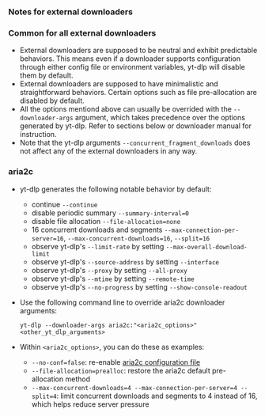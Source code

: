 ### Notes for external downloaders

### Common for all external downloaders

* External downloaders are supposed to be neutral and exhibit predictable behaviors. This means even if a downloader supports configuration through either config file or environment variables, yt-dlp will disable them by default.
* External downloaders are supposed to have minimalistic and straightforward behaviors. Certain options such as file pre-allocation are disabled by default.
* All the options mentiond above can usually be overrided with the `--downloader-args` argument, which takes precedence over the options generated by yt-dlp. Refer to sections below or downloader manual for instruction.
* Note that the yt-dlp arguments `--concurrent_fragment_downloads` does not affect any of the external downloaders in any way.

### aria2c

* yt-dlp generates the following notable behavior by default:
    * continue `--continue`
    * disable periodic summary `--summary-interval=0`
    * disable file allocation `--file-allocation=none`
    * 16 concurrent downloads and segments `--max-connection-per-server=16`, `--max-concurrent-downloads=16`, `--split=16`
    * observe yt-dlp's `--limit-rate` by setting `--max-overall-download-limit`
    * observe yt-dlp's `--source-address` by setting `--interface`
    * observe yt-dlp's `--proxy` by setting `--all-proxy`
    * observe yt-dlp's `--mtime` by setting `--remote-time`
    * observe yt-dlp's `--no-progress` by setting `--show-console-readout`
* Use the following command line to override aria2c downloader arguments:

    `yt-dlp --downloader-args aria2c:"<aria2c_options>" <other_yt_dlp_arguments>`

* Within `<aria2c_options>`, you can do these as examples:
    * `--no-conf=false`: re-enable [aria2c configuration file](https://aria2.github.io/manual/en/html/aria2c.html#aria2-conf)
    * `--file-allocation=prealloc`: restore the aria2c default pre-allocation method
    * `--max-concurrent-downloads=4 --max-connection-per-server=4 --split=4`: limit concurrent downloads and segments to 4 instead of 16, which helps reduce server pressure
